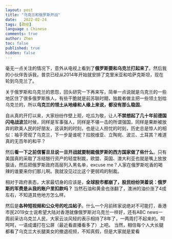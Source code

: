 ```yaml
---
layout: post
title: "乌克兰和俄罗斯开战"
date:   2022-02-24
tags: [政经]
language : Chinese
comments: true
author: Zhen
toc: false
published: true
hidden: false
---
```

毫无一点关注的情况下，意外从电视上看到了**俄罗斯要和乌克兰打起来了**。然后我的小伙伴告诉我，普京已经从2014年开始就安排了克里米亚和哈萨克斯坦，现在轮到乌克兰了。

关于俄罗斯和乌克兰的恩怨，回头研究一下再来写，简单一点说就是乌克兰的一些地区住了很多俄罗斯族人，有些干脆就是前苏联时期，独裁者做主把一些领土划给乌克兰的，所以**乌克兰的领土从地缘和人缘上来说，都没有那么稳固**。

自从真的开打以来，大家纷纷作壁上观，吃瓜为敬，让人**不禁想起了几十年前德国闪电战波兰**时候，同样是军事强人，同样是不堪一击的所谓强国，同样是果断被放弃的欧美人民的好朋友，这讽刺的时刻，也是让人担忧的时刻，历史总是惊人的相似：袖手旁观了乌克兰，下一步是谁呢？拉脱维亚、立陶宛、波兰、土耳其？难道真的无百年的和平？

然后**看一下之前信誓旦旦说一旦开战就要制裁俄罗斯的西方国家做了些什么**。只有美国真的采取了冻结银行资产的轻度制裁，欧盟、英国、澳大利亚也就是嘴上放放狠话，然后把俄罗斯政府高层列入黑名单，excuse me？人家在俄罗斯吃香的喝辣的谁要来你们那儿啊。我就没见过比这个更弱鸡的制裁。

相对于政府表态，大家最切身的应该是，**全球股市都崩了，股民纷纷哭着说：俄罗斯的军费是从我的账户里扣款吗？** 当然石油和黄金也涨翻了，澳洲的油价涨了4成左右，不知道其他地方怎么样。 

然后是**各种短视频和公众号的吃瓜帖子**。什么一个月前砖家说绝对不可能打，香港市民2019女士说希望大陆对香港就像俄罗斯对乌克兰一样好，还有ABC news一周前采访乌克兰人民，大家云淡风轻的表示相持了8年了，一两周打不起来的。呵呵呵，一语成谶打在公屏（最近看直播看多了）上吧。 当然，相信每个人大长腿都看了乌克兰大长腿美女的撤退视频，不知真假，但是大家就是爱看
<!--stackedit_data:
eyJoaXN0b3J5IjpbMTkxMDYyMzQwMF19
-->